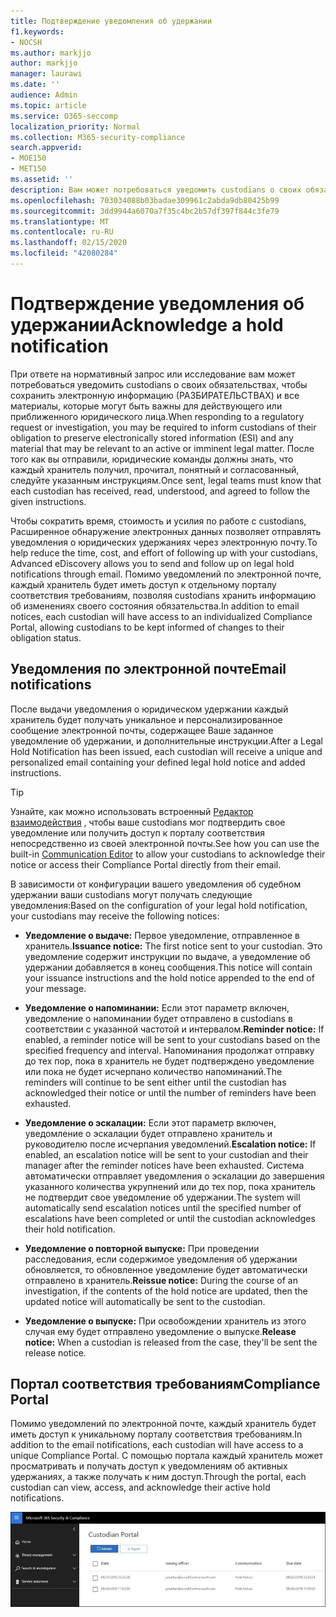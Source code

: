 ```yaml
---
title: Подтверждение уведомления об удержании
f1.keywords:
- NOCSH
ms.author: markjjo
author: markjjo
manager: laurawi
ms.date: ''
audience: Admin
ms.topic: article
ms.service: O365-seccomp
localization_priority: Normal
ms.collection: M365-security-compliance
search.appverid:
- MOE150
- MET150
ms.assetid: ''
description: Вам может потребоваться уведомить custodians о своих обязательствах, чтобы сохранить электронную информацию в ходе судебного разбирательства. Расширенное обнаружение электронных данных позволяет легко управлять процессом уведомления об удержаниях.
ms.openlocfilehash: 703034088b03badae309961c2abda9db80425b99
ms.sourcegitcommit: 3dd9944a6070a7f35c4bc2b57df397f844c3fe79
ms.translationtype: MT
ms.contentlocale: ru-RU
ms.lasthandoff: 02/15/2020
ms.locfileid: "42080284"
---
```

# <a name="acknowledge-a-hold-notification"></a><span data-ttu-id="efaa9-104">Подтверждение уведомления об удержании</span><span class="sxs-lookup"><span data-stu-id="efaa9-104">Acknowledge a hold notification</span></span>

<span data-ttu-id="efaa9-105">При ответе на нормативный запрос или исследование вам может потребоваться уведомить custodians о своих обязательствах, чтобы сохранить электронную информацию (РАЗБИРАТЕЛЬСТВАХ) и все материалы, которые могут быть важны для действующего или приближенного юридического лица.</span><span class="sxs-lookup"><span data-stu-id="efaa9-105">When responding to a regulatory request or investigation, you may be required to inform custodians of their obligation to preserve electronically stored information (ESI) and any material that may be relevant to an active or imminent legal matter.</span></span> <span data-ttu-id="efaa9-106">После того как вы отправили, юридические команды должны знать, что каждый хранитель получил, прочитал, понятный и согласованный, следуйте указанным инструкциям.</span><span class="sxs-lookup"><span data-stu-id="efaa9-106">Once sent, legal teams must know that each custodian has received, read, understood, and agreed to follow the given instructions.</span></span>

<span data-ttu-id="efaa9-107">Чтобы сократить время, стоимость и усилия по работе с custodians, Расширенное обнаружение электронных данных позволяет отправлять уведомления о юридических удержаниях через электронную почту.</span><span class="sxs-lookup"><span data-stu-id="efaa9-107">To help reduce the time, cost, and effort of following up with your custodians,  Advanced eDiscovery allows you to send and follow up on legal hold notifications through email.</span></span> <span data-ttu-id="efaa9-108">Помимо уведомлений по электронной почте, каждый хранитель будет иметь доступ к отдельному порталу соответствия требованиям, позволяя custodians хранить информацию об изменениях своего состояния обязательства.</span><span class="sxs-lookup"><span data-stu-id="efaa9-108">In addition to email notices, each custodian will have access to an individualized Compliance Portal, allowing custodians to be kept informed of changes to their obligation status.</span></span>

## <a name="email-notifications"></a><span data-ttu-id="efaa9-109">Уведомления по электронной почте</span><span class="sxs-lookup"><span data-stu-id="efaa9-109">Email notifications</span></span>

<span data-ttu-id="efaa9-110">После выдачи уведомления о юридическом удержании каждый хранитель будет получать уникальное и персонализированное сообщение электронной почты, содержащее Ваше заданное уведомление об удержании, и дополнительные инструкции.</span><span class="sxs-lookup"><span data-stu-id="efaa9-110">After a Legal Hold Notification has been issued, each custodian will receive a unique and personalized email containing your defined legal hold notice and added instructions.</span></span> 

> [!TIP]
> <span data-ttu-id="efaa9-111">Узнайте, как можно использовать встроенный [Редактор взаимодействия](using-communications-editor.md) , чтобы ваше custodians мог подтвердить свое уведомление или получить доступ к порталу соответствия непосредственно из своей электронной почты.</span><span class="sxs-lookup"><span data-stu-id="efaa9-111">See how you can use the built-in  [Communication Editor](using-communications-editor.md) to allow your custodians to acknowledge their notice or access their Compliance Portal directly from their email.</span></span>

<span data-ttu-id="efaa9-112">В зависимости от конфигурации вашего уведомления об судебном удержании ваши custodians могут получать следующие уведомления:</span><span class="sxs-lookup"><span data-stu-id="efaa9-112">Based on the configuration of your legal hold notification, your custodians may receive the following notices:</span></span> 

- <span data-ttu-id="efaa9-113">**Уведомление о выдаче:** Первое уведомление, отправленное в хранитель.</span><span class="sxs-lookup"><span data-stu-id="efaa9-113">**Issuance notice:** The first notice sent to your custodian.</span></span> <span data-ttu-id="efaa9-114">Это уведомление содержит инструкции по выдаче, а уведомление об удержании добавляется в конец сообщения.</span><span class="sxs-lookup"><span data-stu-id="efaa9-114">This notice will contain your issuance instructions and the hold notice appended to the end of your message.</span></span>

- <span data-ttu-id="efaa9-115">**Уведомление о напоминании:** Если этот параметр включен, уведомление о напоминании будет отправлено в custodians в соответствии с указанной частотой и интервалом.</span><span class="sxs-lookup"><span data-stu-id="efaa9-115">**Reminder notice:** If enabled, a reminder notice will be sent to your custodians based on the specified frequency and interval.</span></span> <span data-ttu-id="efaa9-116">Напоминания продолжат отправку до тех пор, пока в хранитель не будет подтверждено уведомление или пока не будет исчерпано количество напоминаний.</span><span class="sxs-lookup"><span data-stu-id="efaa9-116">The reminders will continue to be sent either until the custodian has acknowledged their notice or until the number of reminders have been exhausted.</span></span>

- <span data-ttu-id="efaa9-117">**Уведомление о эскалации:** Если этот параметр включен, уведомление о эскалации будет отправлено хранитель и руководителю после исчерпания уведомлений.</span><span class="sxs-lookup"><span data-stu-id="efaa9-117">**Escalation notice:** If enabled, an escalation notice will be sent to your custodian and their manager after the reminder notices have been exhausted.</span></span> <span data-ttu-id="efaa9-118">Система автоматически отправляет уведомления о эскалации до завершения указанного количества укрупнений или до тех пор, пока хранитель не подтвердит свое уведомление об удержании.</span><span class="sxs-lookup"><span data-stu-id="efaa9-118">The system will automatically send escalation notices until the specified number of escalations have been completed or until the custodian acknowledges their hold notification.</span></span>

- <span data-ttu-id="efaa9-119">**Уведомление о повторной выпуске:** При проведении расследования, если содержимое уведомления об удержании обновляется, то обновленное уведомление будет автоматически отправлено в хранитель.</span><span class="sxs-lookup"><span data-stu-id="efaa9-119">**Reissue notice:** During the course of an investigation, if the contents of the hold notice are updated, then the updated notice will automatically be sent to the custodian.</span></span>

- <span data-ttu-id="efaa9-120">**Уведомление о выпуске:** При освобождении хранитель из этого случая ему будет отправлено уведомление о выпуске.</span><span class="sxs-lookup"><span data-stu-id="efaa9-120">**Release notice:** When a custodian is released from the case, they'll be sent the release notice.</span></span> 

## <a name="compliance-portal"></a><span data-ttu-id="efaa9-121">Портал соответствия требованиям</span><span class="sxs-lookup"><span data-stu-id="efaa9-121">Compliance Portal</span></span>

<span data-ttu-id="efaa9-122">Помимо уведомлений по электронной почте, каждый хранитель будет иметь доступ к уникальному порталу соответствия требованиям.</span><span class="sxs-lookup"><span data-stu-id="efaa9-122">In addition to the email notifications, each custodian will have access to a unique Compliance Portal.</span></span> <span data-ttu-id="efaa9-123">С помощью портала каждый хранитель может просматривать и получать доступ к уведомлениям об активных удержаниях, а также получать к ним доступ.</span><span class="sxs-lookup"><span data-stu-id="efaa9-123">Through the portal, each custodian can view, access, and acknowledge their active hold notifications.</span></span>

![Портал соответствия требованиям для хранитель](../media/CustodianPortal.jpg)
